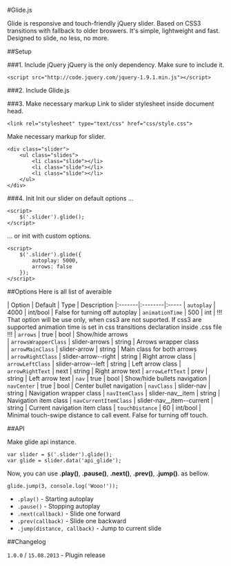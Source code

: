 #Glide.js

Glide is responsive and touch-friendly jQuery slider. Based on CSS3 transitions with fallback to older broswers. It's simple, lightweight and fast. Designed to slide, no less, no more.

##Setup

###1. Include jQuery
jQuery is the only dependency. Make sure to include it.

	<script src="http://code.jquery.com/jquery-1.9.1.min.js"></script>

###2. Include Glide.js
	<script src="jquery.glide.js"></script>

###3. Make necessary markup
Link to slider stylesheet inside document head.
	
	<link rel="stylesheet" type="text/css" href="css/style.css">
	
Make necessary markup for slider.

    <div class="slider">
    	<ul class="slides">
    		<li class="slide"></li>
    		<li class="slide"></li>
    		<li class="slide"></li>
    	</ul>
    </div>

###4. Init
Init our slider on default options ...

	<script>
		$('.slider').glide();
	</script>
	
… or init with custom options.

	<script>
		$('.slider').glide({
			autoplay: 5000,
			arrows: false
		});
	</script>

##Options
Here is all list of averaible

| Option | Default | Type | Description
|:-------|:--------|:-----
| `autoplay` | 4000 | int/bool | False for turning off autoplay 
| `animationTime` | 500 | int | !!! That option will be use only, when css3 are not suported. If css3 are supported animation time is set in css transitions declaration inside .css file !!!
| `arrows` | true | bool | Show/hide arrows       
| `arrowsWrapperClass` | slider-arrows | string | Arrows wrapper class         
| `arrowMainClass` | slider-arrow | string | Main class for both arrows      
| `arrowRightClass` | slider-arrow--right | string | Right arrow class
| `arrowLeftClass` | slider-arrow--left | string | Left arrow class
| `arrowRightText` | next | string | Right arrow text
| `arrowLeftText` | prev | string | Left arrow text
| `nav` | true | bool | Show/hide bullets navigation
| `navCenter` | true | bool | Center bullet navigation
| `navClass` | slider-nav | string | Navigation wrapper class
| `navItemClass` | slider-nav__item | string | Navigation item class
| `navCurrentItemClass` | slider-nav__item--current | string | Current navigation item class
| `touchDistance` | 60 | int/bool | Minimal touch-swipe distance to call event. False for turning off touch.

##API

Make glide api instance.

	var slider = $('.slider').glide();
	var glide = slider.data('api_glide');

Now, you can use **.play()**, **.pause()**, **.next()**, **.prev()**, **.jump()**. as bellow.

	glide.jump(3, console.log('Wooo!'));

- `.play()` - Starting autoplay
- `.pause()` - Stopping autoplay
- `.next(callback)` - Slide one forward
- `.prev(callback)` - Slide one backward
- `.jump(distance, callback)` - Jump to current slide


##Changelog

`1.0.0` / `15.08.2013` - Plugin release
